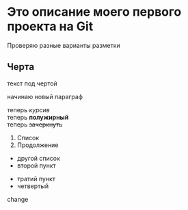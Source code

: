 # Это описание моего первого проекта на Git  
Проверяю разные варианты разметки

Черта
---
текст под чертой

начинаю новый параграф

теперь *курсив*  
теперь **полужирный**  
теперь ~~зачеркнуть~~

1. Список  
2. Продолжение

* другой список  
* второй пункт  
- тратий пункт  
- четвертый

change